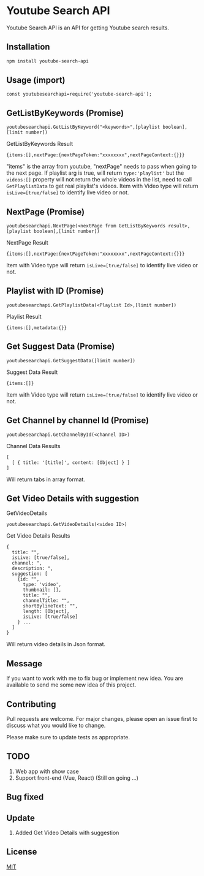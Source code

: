 # Youtube Search API

Youtube Search API is an API for getting Youtube search results.

## Installation

```bash
npm install youtube-search-api
```

## Usage (import)

```node
const youtubesearchapi=require('youtube-search-api');
```
## GetListByKeywords (Promise)
```node
youtubesearchapi.GetListByKeyword("<keywords>",[playlist boolean],[limit number])
```
GetListByKeywords Result
```node
{items:[],nextPage:{nextPageToken:"xxxxxxxx",nextPageContext:{}}}
```
"items" is the array from youtube, "nextPage" needs to pass when going to the next page. If playlist arg is true, will return ```type:'playlist'``` but the ```videos:[]``` property will not return the whole videos in the list, need to call ```GetPlaylistData``` to get real playlist's videos. Item with Video type will return ```isLive=[true/false]``` to identify live video or not.
## NextPage (Promise)
```node
youtubesearchapi.NextPage(<nextPage from GetListByKeywords result>,[playlist boolean],[limit number])
```
NextPage Result
```node
{items:[],nextPage:{nextPageToken:"xxxxxxxx",nextPageContext:{}}}
```
Item with Video type will return ```isLive=[true/false]``` to identify live video or not.

## Playlist with ID (Promise)
```node
youtubesearchapi.GetPlaylistData(<Playlist Id>,[limit number])
```
Playlist Result
```node
{items:[],metadata:{}}
```

## Get Suggest Data (Promise)
```node
youtubesearchapi.GetSuggestData([limit number])
```
Suggest Data Result
```node
{items:[]}
```
Item with Video type will return ```isLive=[true/false]``` to identify live video or not.

## Get Channel by channel Id (Promise)
```node
youtubesearchapi.GetChannelById(<channel ID>)
```
Channel Data Results
```node
[
  [ { title: '[title]', content: [Object] } ]
]
```
Will return tabs in array format.

## Get Video Details with suggestion
GetVideoDetails

```node
youtubesearchapi.GetVideoDetails(<video ID>)

```
Get Video Details Results
```node
{
  title: "",
  isLive: [true/false],
  channel: ",
  description: ",
  suggestion: [
    {id: "",
      type: 'video',
      thumbnail: [],
      title: "",
      channelTitle: "",
      shortBylineText: "",
      length: [Object],
      isLive: [true/false]
    } ...
  ]
}
```

Will return video details in Json format.


## Message
If you want to work with me to fix bug or implement new idea. You are available to send me some new idea of this project.

## Contributing
Pull requests are welcome. For major changes, please open an issue first to discuss what you would like to change.

Please make sure to update tests as appropriate.

## TODO
1. Web app with show case
2. Support front-end (Vue, React) (Still on going ...)


## Bug fixed

## Update

1. Added Get Video Details with suggestion


## License
[MIT](https://choosealicense.com/licenses/mit/)